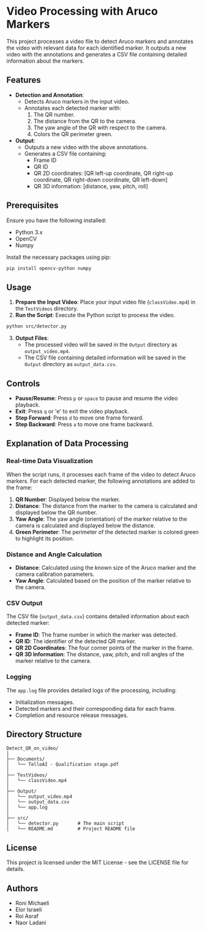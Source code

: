 
# Video Processing with Aruco Markers

This project processes a video file to detect Aruco markers and annotates the video with relevant data for each identified marker. It outputs a new video with the annotations and generates a CSV file containing detailed information about the markers.

## Features

- **Detection and Annotation**:
  - Detects Aruco markers in the input video.
  - Annotates each detected marker with:
    1. The QR number.
    2. The distance from the QR to the camera.
    3. The yaw angle of the QR with respect to the camera.
    4. Colors the QR perimeter green.
- **Output**:
  - Outputs a new video with the above annotations.
  - Generates a CSV file containing:
    - Frame ID
    - QR ID
    - QR 2D coordinates: [QR left-up coordinate, QR right-up coordinate, QR right-down coordinate, QR left-down]
    - QR 3D information: [distance, yaw, pitch, roll]

## Prerequisites

Ensure you have the following installed:

- Python 3.x
- OpenCV
- Numpy

Install the necessary packages using pip:

```sh
pip install opencv-python numpy
```

## Usage

1. **Prepare the Input Video**: Place your input video file (`classVideo.mp4`) in the `TestVideos` directory.
2. **Run the Script**: Execute the Python script to process the video.

```sh
python src/detector.py
```

3. **Output Files**: 
   - The processed video will be saved in the `Output` directory as `output_video.mp4`.
   - The CSV file containing detailed information will be saved in the `Output` directory as `output_data.csv`.

## Controls

- **Pause/Resume**: Press `p` or `space` to pause and resume the video playback.
- **Exit**: Press `q` or 'e' to exit the video playback.
- **Step Forward**: Press `d` to move one frame forward.
- **Step Backward**: Press `a` to move one frame backward.

## Explanation of Data Processing

### Real-time Data Visualization

When the script runs, it processes each frame of the video to detect Aruco markers. For each detected marker, the following annotations are added to the frame:

1. **QR Number**: Displayed below the marker.
2. **Distance**: The distance from the marker to the camera is calculated and displayed below the QR number.
3. **Yaw Angle**: The yaw angle (orientation) of the marker relative to the camera is calculated and displayed below the distance.
4. **Green Perimeter**: The perimeter of the detected marker is colored green to highlight its position.

### Distance and Angle Calculation

- **Distance**: Calculated using the known size of the Aruco marker and the camera calibration parameters.
- **Yaw Angle**: Calculated based on the position of the marker relative to the camera.

### CSV Output

The CSV file (`output_data.csv`) contains detailed information about each detected marker:

- **Frame ID**: The frame number in which the marker was detected.
- **QR ID**: The identifier of the detected QR marker.
- **QR 2D Coordinates**: The four corner points of the marker in the frame.
- **QR 3D Information**: The distance, yaw, pitch, and roll angles of the marker relative to the camera.

### Logging

The `app.log` file provides detailed logs of the processing, including:

- Initialization messages.
- Detected markers and their corresponding data for each frame.
- Completion and resource release messages.

## Directory Structure

```
Detect_QR_on_video/
│
├── Documents/
│   └── TelloAI - Qualification stage.pdf
│
├── TestVideos/
│   └── classVideo.mp4
│
├── Output/   
│   └── output_video.mp4
│   └── output_data.csv
│   └── app.log
│
├── src/
│   └── detector.py       # The main script
│   └── README.md         # Project README file
```

## License

This project is licensed under the MIT License - see the LICENSE file for details.

## Authors

- Roni Michaeli 
- Elor Israeli
- Roi Asraf
- Naor Ladani

